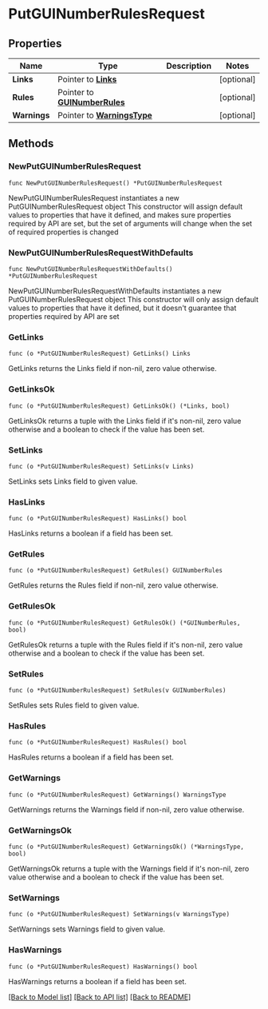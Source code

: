 # PutGUINumberRulesRequest

## Properties

Name | Type | Description | Notes
------------ | ------------- | ------------- | -------------
**Links** | Pointer to [**Links**](Links.md) |  | [optional] 
**Rules** | Pointer to [**GUINumberRules**](GUINumberRules.md) |  | [optional] 
**Warnings** | Pointer to [**WarningsType**](WarningsType.md) |  | [optional] 

## Methods

### NewPutGUINumberRulesRequest

`func NewPutGUINumberRulesRequest() *PutGUINumberRulesRequest`

NewPutGUINumberRulesRequest instantiates a new PutGUINumberRulesRequest object
This constructor will assign default values to properties that have it defined,
and makes sure properties required by API are set, but the set of arguments
will change when the set of required properties is changed

### NewPutGUINumberRulesRequestWithDefaults

`func NewPutGUINumberRulesRequestWithDefaults() *PutGUINumberRulesRequest`

NewPutGUINumberRulesRequestWithDefaults instantiates a new PutGUINumberRulesRequest object
This constructor will only assign default values to properties that have it defined,
but it doesn't guarantee that properties required by API are set

### GetLinks

`func (o *PutGUINumberRulesRequest) GetLinks() Links`

GetLinks returns the Links field if non-nil, zero value otherwise.

### GetLinksOk

`func (o *PutGUINumberRulesRequest) GetLinksOk() (*Links, bool)`

GetLinksOk returns a tuple with the Links field if it's non-nil, zero value otherwise
and a boolean to check if the value has been set.

### SetLinks

`func (o *PutGUINumberRulesRequest) SetLinks(v Links)`

SetLinks sets Links field to given value.

### HasLinks

`func (o *PutGUINumberRulesRequest) HasLinks() bool`

HasLinks returns a boolean if a field has been set.

### GetRules

`func (o *PutGUINumberRulesRequest) GetRules() GUINumberRules`

GetRules returns the Rules field if non-nil, zero value otherwise.

### GetRulesOk

`func (o *PutGUINumberRulesRequest) GetRulesOk() (*GUINumberRules, bool)`

GetRulesOk returns a tuple with the Rules field if it's non-nil, zero value otherwise
and a boolean to check if the value has been set.

### SetRules

`func (o *PutGUINumberRulesRequest) SetRules(v GUINumberRules)`

SetRules sets Rules field to given value.

### HasRules

`func (o *PutGUINumberRulesRequest) HasRules() bool`

HasRules returns a boolean if a field has been set.

### GetWarnings

`func (o *PutGUINumberRulesRequest) GetWarnings() WarningsType`

GetWarnings returns the Warnings field if non-nil, zero value otherwise.

### GetWarningsOk

`func (o *PutGUINumberRulesRequest) GetWarningsOk() (*WarningsType, bool)`

GetWarningsOk returns a tuple with the Warnings field if it's non-nil, zero value otherwise
and a boolean to check if the value has been set.

### SetWarnings

`func (o *PutGUINumberRulesRequest) SetWarnings(v WarningsType)`

SetWarnings sets Warnings field to given value.

### HasWarnings

`func (o *PutGUINumberRulesRequest) HasWarnings() bool`

HasWarnings returns a boolean if a field has been set.


[[Back to Model list]](../README.md#documentation-for-models) [[Back to API list]](../README.md#documentation-for-api-endpoints) [[Back to README]](../README.md)


